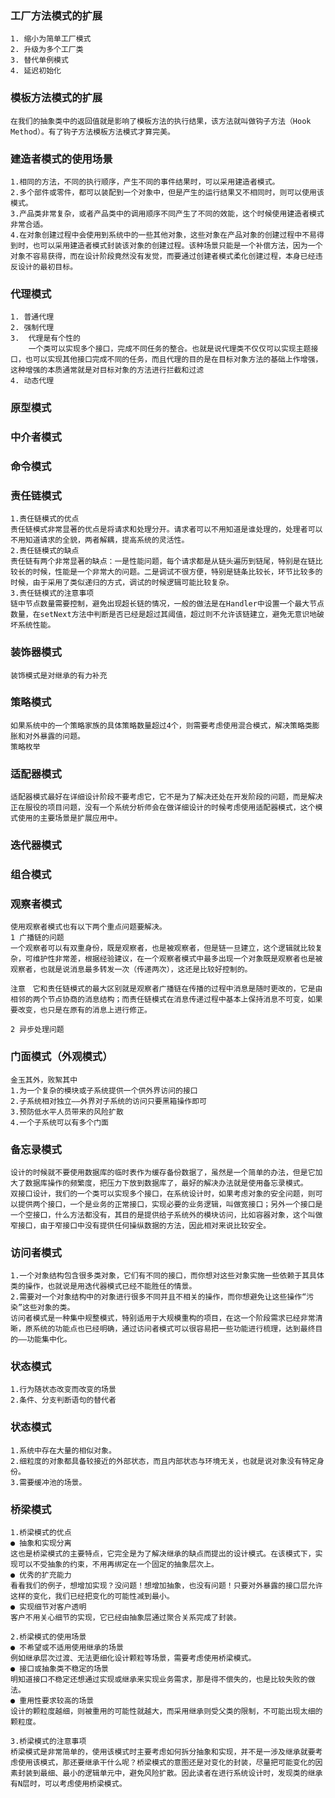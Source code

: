 ###  工厂方法模式的扩展
	1. 缩小为简单工厂模式
	2. 升级为多个工厂类
	3. 替代单例模式
	4. 延迟初始化

###  模板方法模式的扩展
	在我们的抽象类中的返回值就是影响了模板方法的执行结果，该方法就叫做钩子方法（Hook Method）。有了钩子方法模板方法模式才算完美。

###  建造者模式的使用场景
	1.相同的方法，不同的执行顺序，产生不同的事件结果时，可以采用建造者模式。
 	2.多个部件或零件，都可以装配到一个对象中，但是产生的运行结果又不相同时，则可以使用该模式。
 	3.产品类非常复杂，或者产品类中的调用顺序不同产生了不同的效能，这个时候使用建造者模式非常合适。
	4.在对象创建过程中会使用到系统中的一些其他对象，这些对象在产品对象的创建过程中不易得到时，也可以采用建造者模式封装该对象的创建过程。该种场景只能是一个补偿方法，因为一个对象不容易获得，而在设计阶段竟然没有发觉，而要通过创建者模式柔化创建过程，本身已经违反设计的最初目标。

###  代理模式
	1. 普通代理
	2. 强制代理
	3.  代理是有个性的
		一个类可以实现多个接口，完成不同任务的整合。也就是说代理类不仅仅可以实现主题接口，也可以实现其他接口完成不同的任务，而且代理的目的是在目标对象方法的基础上作增强，这种增强的本质通常就是对目标对象的方法进行拦截和过滤
	4. 动态代理

###  原型模式

###  中介者模式

###  命令模式

###  责任链模式
	1.责任链模式的优点
	责任链模式非常显著的优点是将请求和处理分开。请求者可以不用知道是谁处理的，处理者可以不用知道请求的全貌，两者解耦，提高系统的灵活性。
	2.责任链模式的缺点
	责任链有两个非常显著的缺点：一是性能问题，每个请求都是从链头遍历到链尾，特别是在链比较长的时候，性能是一个非常大的问题。二是调试不很方便，特别是链条比较长，环节比较多的时候，由于采用了类似递归的方式，调试的时候逻辑可能比较复杂。
	3.责任链模式的注意事项
	链中节点数量需要控制，避免出现超长链的情况，一般的做法是在Handler中设置一个最大节点数量，在setNext方法中判断是否已经是超过其阈值，超过则不允许该链建立，避免无意识地破坏系统性能。

###  装饰器模式
	装饰模式是对继承的有力补充

###  策略模式
	如果系统中的一个策略家族的具体策略数量超过4个，则需要考虑使用混合模式，解决策略类膨胀和对外暴露的问题。
	策略枚举

###  适配器模式
	适配器模式最好在详细设计阶段不要考虑它，它不是为了解决还处在开发阶段的问题，而是解决正在服役的项目问题，没有一个系统分析师会在做详细设计的时候考虑使用适配器模式，这个模式使用的主要场景是扩展应用中。


###  迭代器模式

###  组合模式

###  观察者模式
	使用观察者模式也有以下两个重点问题要解决。
	1 广播链的问题
	一个观察者可以有双重身份，既是观察者，也是被观察者，但是链一旦建立，这个逻辑就比较复杂，可维护性非常差，根据经验建议，在一个观察者模式中最多出现一个对象既是观察者也是被观察者，也就是说消息最多转发一次（传递两次），这还是比较好控制的。

	注意　它和责任链模式的最大区别就是观察者广播链在传播的过程中消息是随时更改的，它是由相邻的两个节点协商的消息结构；而责任链模式在消息传递过程中基本上保持消息不可变，如果要改变，也只是在原有的消息上进行修正。

	2 异步处理问题

###  门面模式（外观模式）
	金玉其外，败絮其中
	1.为一个复杂的模块或子系统提供一个供外界访问的接口
	2.子系统相对独立——外界对子系统的访问只要黑箱操作即可
	3.预防低水平人员带来的风险扩散
	4.一个子系统可以有多个门面

###  备忘录模式
	设计的时候就不要使用数据库的临时表作为缓存备份数据了，虽然是一个简单的办法，但是它加大了数据库操作的频繁度，把压力下放到数据库了，最好的解决办法就是使用备忘录模式。
	双接口设计，我们的一个类可以实现多个接口，在系统设计时，如果考虑对象的安全问题，则可以提供两个接口，一个是业务的正常接口，实现必要的业务逻辑，叫做宽接口；另外一个接口是一个空接口，什么方法都没有，其目的是提供给子系统外的模块访问，比如容器对象，这个叫做窄接口，由于窄接口中没有提供任何操纵数据的方法，因此相对来说比较安全。

###  访问者模式
	1.一个对象结构包含很多类对象，它们有不同的接口，而你想对这些对象实施一些依赖于其具体类的操作，也就说是用迭代器模式已经不能胜任的情景。
	2.需要对一个对象结构中的对象进行很多不同并且不相关的操作，而你想避免让这些操作“污染”这些对象的类。
	访问者模式是一种集中规整模式，特别适用于大规模重构的项目，在这一个阶段需求已经非常清晰，原系统的功能点也已经明确，通过访问者模式可以很容易把一些功能进行梳理，达到最终目的——功能集中化。

###  状态模式
	1.行为随状态改变而改变的场景
	2.条件、分支判断语句的替代者

###  状态模式
	1.系统中存在大量的相似对象。
	2.细粒度的对象都具备较接近的外部状态，而且内部状态与环境无关，也就是说对象没有特定身份。
	3.需要缓冲池的场景。

###  桥梁模式
	1.桥梁模式的优点
	● 抽象和实现分离
	这也是桥梁模式的主要特点，它完全是为了解决继承的缺点而提出的设计模式。在该模式下，实现可以不受抽象的约束，不用再绑定在一个固定的抽象层次上。
	● 优秀的扩充能力
	看看我们的例子，想增加实现？没问题！想增加抽象，也没有问题！只要对外暴露的接口层允许这样的变化，我们已经把变化的可能性减到最小。
	● 实现细节对客户透明
	客户不用关心细节的实现，它已经由抽象层通过聚合关系完成了封装。

	2.桥梁模式的使用场景
	● 不希望或不适用使用继承的场景
	例如继承层次过渡、无法更细化设计颗粒等场景，需要考虑使用桥梁模式。
	● 接口或抽象类不稳定的场景
	明知道接口不稳定还想通过实现或继承来实现业务需求，那是得不偿失的，也是比较失败的做法。
	● 重用性要求较高的场景
	设计的颗粒度越细，则被重用的可能性就越大，而采用继承则受父类的限制，不可能出现太细的颗粒度。

	3.桥梁模式的注意事项
	桥梁模式是非常简单的，使用该模式时主要考虑如何拆分抽象和实现，并不是一涉及继承就要考虑使用该模式，那还要继承干什么呢？桥梁模式的意图还是对变化的封装，尽量把可能变化的因素封装到最细、最小的逻辑单元中，避免风险扩散。因此读者在进行系统设计时，发现类的继承有N层时，可以考虑使用桥梁模式。